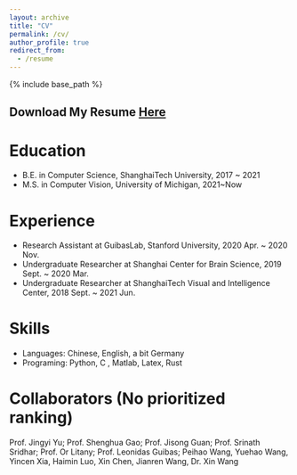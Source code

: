 ```yaml
---
layout: archive
title: "CV"
permalink: /cv/
author_profile: true
redirect_from:
  - /resume
---
```


{% include base_path %}

## Download My Resume [Here](https://drive.google.com/file/d/162yARrqSD8s1bxPzrjqtU5i2MG8QS7g5/view?usp=sharing)

Education
======
* B.E. in Computer Science, ShanghaiTech University, 2017 ~ 2021
* M.S. in Computer Vision, University of Michigan, 2021~Now

Experience
======
<!-- * Collabrating with Prof. Abhinav -->
* Research Assistant at GuibasLab, Stanford University, 2020 Apr. ~ 2020 Nov.
* Undergraduate Researcher at Shanghai Center for Brain Science, 2019 Sept. ~ 2020 Mar.
* Undergraduate Researcher at ShanghaiTech Visual and Intelligence Center, 2018 Sept. ~ 2021 Jun.

Skills
======
* Languages: Chinese, English, a bit Germany
* Programing: Python, C , Matlab, Latex, Rust

Collaborators (No prioritized ranking)
======
Prof. Jingyi Yu; Prof. Shenghua Gao; Prof. Jisong Guan; Prof. Srinath Sridhar; Prof. Or Litany; Prof. Leonidas Guibas;
Peihao Wang, Yuehao Wang, Yincen Xia, Haimin Luo, Xin Chen, Jianren Wang, Dr. Xin Wang


<!-- * M.S. in Jekyll, GitHub University, 2014 -->
<!-- * Ph.D in Version Control Theory, GitHub University, 2018 (expected) -->

<!-- Work experience
======
* Summer 2015: Research Assistant
  * Github University
  * Duties included: Tagging issues
  * Supervisor: Professor Git

* Fall 2015: Research Assistant
  * Github University
  * Duties included: Merging pull requests
  * Supervisor: Professor Hub
  
Skills
======
* Skill 1
* Skill 2
  * Sub-skill 2.1
  * Sub-skill 2.2
  * Sub-skill 2.3
* Skill 3

Publications
======
  <ul>{% for post in site.publications %}
    {% include archive-single-cv.html %}
  {% endfor %}</ul>
  
Talks
======
  <ul>{% for post in site.talks %}
    {% include archive-single-talk-cv.html %}
  {% endfor %}</ul>
  
Teaching
======
  <ul>{% for post in site.teaching %}
    {% include archive-single-cv.html %}
  {% endfor %}</ul>
  
Service and leadership
======
* Currently signed in to 43 different slack teams -->
